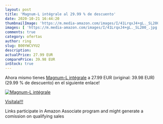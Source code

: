 ```yaml
---
layout: post
title: 'Magnum-L intégrale al 29.99 % de descuento'
date: 2020-10-21 16:44:20
thumbnailImage: 'https://m.media-amazon.com/images/I/41LrqxJ4+gL._SL200_.jpg'
images: [ 'https://m.media-amazon.com/images/I/41LrqxJ4+gL._SL200_.jpg' ]
comments: true
category: ofertas
author: ring
slug: B00YWCVYU2
description:
actualPrice: 27.99 EUR
comparePrice: 39.98 EUR
inStock: true
---
```


Ahora mismo tienes [Magnum-L intégrale](https://www.amazon.fr/dp/B00YWCVYU2/?tag=tolees0d-21) a 27.99 EUR (original: 39.98 EUR) (29.99 %  de descuento) en el siguiente enlace!

[![Magnum-L intégrale](https://m.media-amazon.com/images/I/41LrqxJ4+gL._SL200_.jpg)](https://www.amazon.fr/dp/B00YWCVYU2/?tag=tolees0d-21)

[Visítala!!!](https://www.amazon.fr/dp/B00YWCVYU2/?tag=tolees0d-21)

Links participate in Amazon Associate program and might generate a comission on qualifying sales
